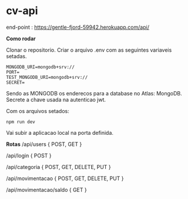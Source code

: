 # cv-api

end-point : https://gentle-fjord-59942.herokuapp.com/api/


**Como rodar**

 Clonar o repositorio.
 Criar o arquivo .env com as seguintes variaveis setadas.

    MONGODB_URI=mongodb+srv://
    PORT=
    TEST_MONGODB_URI=mongodb+srv://
    SECRET=
Sendo as MONGODB os enderecos para a database no Atlas: MongoDB.
Secrete a chave usada na autenticao jwt.

Com os arquivos setados:

    npm run dev
Vai subir a aplicacao local na porta definida.

**Rotas**
/api/users { POST, GET }

/api/login  { POST } 

/api/categoria { POST, GET, DELETE, PUT }

/api/movimentacao { POST, GET, DELETE, PUT }

/api/movimentacao/saldo { GET }

